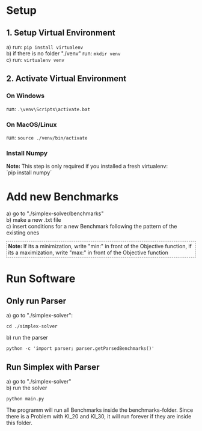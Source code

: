 # Setup

## 1. Setup Virtual Environment

a) run: `pip install virtualenv`<br>
b) if there is no folder "./venv" run: `mkdir venv`<br>
c) run: `virtualenv venv`<br>

## 2. Activate Virtual Environment

### On Windows

run: `.\venv\Scripts\activate.bat`

### On MacOS/Linux

run: `source ./venv/bin/activate`

### Install Numpy
<strong>Note: </strong>This step is only required if you installed a fresh virtualenv:<br>´pip install numpy´

# Add new Benchmarks

a) go to "./simplex-solver/benchmarks"<br>
b) make a new .txt file<br>
c) insert conditions for a new Benchmark following the pattern of the existing ones

<div style="border: 1px dashed grey; padding: 4px"><strong>Note: </strong>If its a minimization, write "min:" in front of the Objective function, if its a maximization, write "max:" in front of the Objective function</div>

# Run Software

## Only run Parser

a) go to "./simplex-solver":

```
cd ./simplex-solver
```

b) run the parser

```
python -c 'import parser; parser.getParsedBenchmarks()'
```

## Run Simplex with Parser

a) go to "./simplex-solver"<br>
b) run the solver

```
python main.py
```

The programm will run all Benchmarks inside the benchmarks-folder. Since there is a Problem with KI_20 and KI_30, it will run forever if they are inside this folder.
